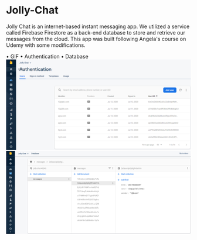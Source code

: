 # Jolly-Chat
Jolly Chat is an internet-based instant messaging app. We utilized a service called Firebase Firestore as a back-end database to store and retrieve our messages from the cloud. This app was built following Angela's course on Udemy with some modifications.
 <tr>
    <td> • GIF</td>
    <td> • Authentication</td>
    <td> • Database</td>

  <img src="Photos/snapshot.PNG" alt="3" width = 700px>
<img src="Photos/snapshot1.PNG" alt="3" width = 700px>
